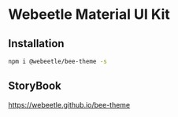 # Webeetle Material UI Kit

## Installation

```bash
npm i @webeetle/bee-theme -s
```

## StoryBook
https://webeetle.github.io/bee-theme
